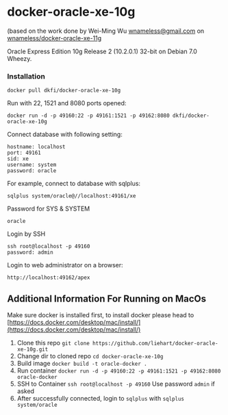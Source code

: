 docker-oracle-xe-10g
====================

(based on the work done by Wei-Ming Wu <wnameless@gmail.com> on
[wnameless/docker-oracle-xe-11g](https://github.com/wnameless/docker-oracle-xe-11g)

Oracle Express Edition 10g Release 2 (10.2.0.1) 32-bit on Debian 7.0 Wheezy.


### Installation
```
docker pull dkfi/docker-oracle-xe-10g
```

Run with 22, 1521 and 8080 ports opened:
```
docker run -d -p 49160:22 -p 49161:1521 -p 49162:8080 dkfi/docker-oracle-xe-10g
```

Connect database with following setting:
```
hostname: localhost
port: 49161
sid: xe
username: system
password: oracle
```

For example, connect to database with sqlplus:
```
sqlplus system/oracle@//localhost:49161/xe
```

Password for SYS & SYSTEM
```
oracle
```

Login by SSH
```
ssh root@localhost -p 49160
password: admin
```

Login to web administrator on a browser:
```
http://localhost:49162/apex
```


## Additional Information For Running on MacOs

Make sure docker is installed first, to install docker please head to [https://docs.docker.com/desktop/mac/install/](https://docs.docker.com/desktop/mac/install/)

1. Clone this repo `git clone https://github.com/liehart/docker-oracle-xe-10g.git`
2. Change dir to cloned repo `cd docker-oracle-xe-10g`
3. Build image `docker build -t oracle-docker .`
4. Run container `docker run -d -p 49160:22 -p 49161:1521 -p 49162:8080 oracle-docker`
5. SSH to Container `ssh root@localhost -p 49160` Use password `admin` if asked
6. After successfully connected, login to `sqlplus` with `sqlplus system/oracle`

